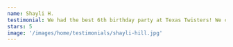 ```yaml
---
name: Shayli H.
testimonial: We had the best 6th birthday party at Texas Twisters! We could not be happier with our experience, and we would highly encourage everyone to book a party here!
stars: 5
image: '/images/home/testimonials/shayli-hill.jpg'
---
```

